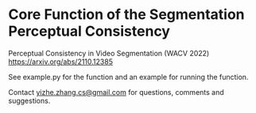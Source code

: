 # Core Function of the Segmentation Perceptual Consistency 
Perceptual Consistency in Video Segmentation (WACV 2022)
https://arxiv.org/abs/2110.12385

See example.py for the function and an example for running the function.

Contact yizhe.zhang.cs@gmail.com for questions, comments and suggestions.
